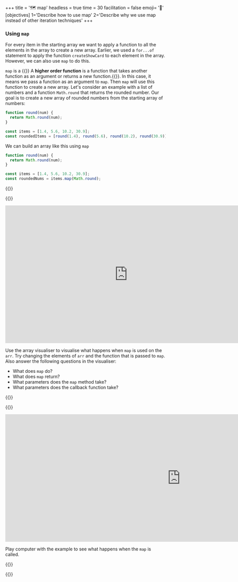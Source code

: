 +++
title = '🗺️ map'
headless = true
time = 30
facilitation = false
emoji= '🧩'
[objectives]
    1='Describe how to use map'
    2='Describe why we use map instead of other iteration techniques'
+++

### Using `map`

For every item in the starting array we want to apply a function to all the elements in the array to create a new array.
Earlier, we used a `for...of` statement to apply the function `createShowCard` to each element in the array. However, we can also use `map` to do this.

`map` is a {{<tooltip title="higher order function">}} A **higher order function** is a function that takes another function as an argument or returns a new function.{{</tooltip>}}. In this case, it means we pass a function as an argument to `map`. Then `map` will use this function to create a new array. Let's consider an example with a list of numbers and a function `Math.round` that returns the rounded number. Our goal is to create a new array of rounded numbers from the starting array of numbers:

```js
function round(num) {
  return Math.round(num);
}

const items = [1.4, 5.6, 10.2, 30.9];
const roundedItems = [round(1.4), round(5.6), round(10.2), round(30.9)];
```

We can build an array like this using `map`

```js
function round(num) {
  return Math.round(num);
}

const items = [1.4, 5.6, 10.2, 30.9];
const roundedNums = items.map(Math.round);
```

{{<tabs name="Explore map">}}

{{<tab name="🎨 Array visualiser">}}

<iframe title="array-visualiser" width="768" height="432" src="https://array-visualizer.codeyourfuture.io/" frameborder="0" scrolling="no" allow="fullscreen; clipboard-read; clipboard-write" allowfullscreen></iframe>

Use the array visualiser to visualise what happens when `map` is used on the `arr`. Try changing the elements of `arr` and the function that is passed to `map`. Also answer the following questions in the visualiser:

- What does `map` do?
- What does `map` return?
- What parameters does the `map` method take?
- What parameters does the callback function take?

{{</tab>}}

{{<tab name="🎮 Play computer">}}

<iframe title="play-computer-arrays" width="1100" height="400" frameborder="0" src="https://pythontutor.com/iframe-embed.html#code=%0Aconst%20items%20%3D%20%5B'apple','orange','banana'%5D%3B%0Aconst%20roundedNums%20%3D%20items.map%28v%20%3D%3E%20v.toUpperCase%28%29%29%3B&codeDivHeight=500&codeDivWidth=500&cumulative=false&curInstr=0&heapPrimitives=nevernest&origin=opt-frontend.js&py=js&rawInputLstJSON=%5B%5D&textReferences=false"> </iframe>

Play computer with the example to see what happens when the `map` is called.

{{</tab>}}

{{</tabs>}}
